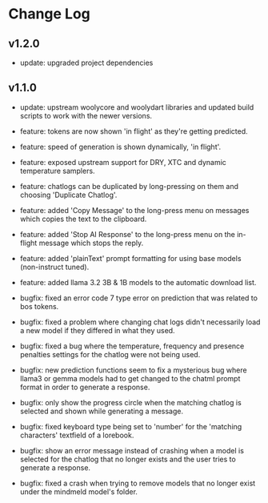 # Change Log

## v1.2.0

* update: upgraded project dependencies


## v1.1.0

* update: upstream woolycore and woolydart libraries and updated build scripts to work with the newer versions.

* feature: tokens are now shown 'in flight' as they're getting predicted.
* feature: speed of generation is shown dynamically, 'in flight'.
* feature: exposed upstream support for DRY, XTC and dynamic temperature samplers.
* feature: chatlogs can be duplicated by long-pressing on them and choosing 'Duplicate Chatlog'.
* feature: added 'Copy Message' to the long-press menu on messages which copies the text to the clipboard.
* feature: added 'Stop AI Response'  to the long-press menu on the in-flight message which stops the reply.
* feature: added 'plainText' prompt formatting for using base models (non-instruct tuned).
* feature: added llama 3.2 3B & 1B models to the automatic download list.

* bugfix: fixed an error code 7 type error on prediction that was related to bos tokens.
* bugfix: fixed a problem where changing chat logs didn't necessarily load a new model if they differed in what they used.
* bugfix: fixed a bug where the temperature, frequency and presence penalties settings for the chatlog were not being used.
* bugfix: new prediction functions seem to fix a mysterious bug where llama3 or gemma models had to get changed
  to the chatml prompt format in order to generate a response.
* bugfix: only show the progress circle when the matching chatlog is selected and shown while generating a message.
* bugfix: fixed keyboard type being set to 'number' for the 'matching characters' textfield of a lorebook.
* bugfix: show an error message instead of crashing when a model is selected for the chatlog that no longer exists
  and the user tries to generate a response.
* bugfix: fixed a crash when trying to remove models that no longer exist under the mindmeld model's folder.